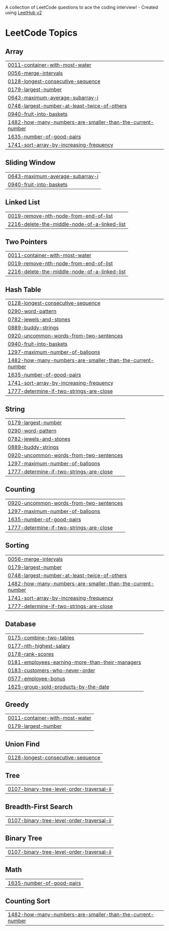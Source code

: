 A collection of LeetCode questions to ace the coding interview! - Created using [LeetHub v2](https://github.com/arunbhardwaj/LeetHub-2.0)
<!---LeetCode Topics Start-->
# LeetCode Topics
## Array
|  |
| ------- |
| [0011-container-with-most-water](https://github.com/prernaxa/LeetCode/tree/master/0011-container-with-most-water) |
| [0056-merge-intervals](https://github.com/prernaxa/LeetCode/tree/master/0056-merge-intervals) |
| [0128-longest-consecutive-sequence](https://github.com/prernaxa/LeetCode/tree/master/0128-longest-consecutive-sequence) |
| [0179-largest-number](https://github.com/prernaxa/LeetCode/tree/master/0179-largest-number) |
| [0643-maximum-average-subarray-i](https://github.com/prernaxa/LeetCode/tree/master/0643-maximum-average-subarray-i) |
| [0748-largest-number-at-least-twice-of-others](https://github.com/prernaxa/LeetCode/tree/master/0748-largest-number-at-least-twice-of-others) |
| [0940-fruit-into-baskets](https://github.com/prernaxa/LeetCode/tree/master/0940-fruit-into-baskets) |
| [1482-how-many-numbers-are-smaller-than-the-current-number](https://github.com/prernaxa/LeetCode/tree/master/1482-how-many-numbers-are-smaller-than-the-current-number) |
| [1635-number-of-good-pairs](https://github.com/prernaxa/LeetCode/tree/master/1635-number-of-good-pairs) |
| [1741-sort-array-by-increasing-frequency](https://github.com/prernaxa/LeetCode/tree/master/1741-sort-array-by-increasing-frequency) |
## Sliding Window
|  |
| ------- |
| [0643-maximum-average-subarray-i](https://github.com/prernaxa/LeetCode/tree/master/0643-maximum-average-subarray-i) |
| [0940-fruit-into-baskets](https://github.com/prernaxa/LeetCode/tree/master/0940-fruit-into-baskets) |
## Linked List
|  |
| ------- |
| [0019-remove-nth-node-from-end-of-list](https://github.com/prernaxa/LeetCode/tree/master/0019-remove-nth-node-from-end-of-list) |
| [2216-delete-the-middle-node-of-a-linked-list](https://github.com/prernaxa/LeetCode/tree/master/2216-delete-the-middle-node-of-a-linked-list) |
## Two Pointers
|  |
| ------- |
| [0011-container-with-most-water](https://github.com/prernaxa/LeetCode/tree/master/0011-container-with-most-water) |
| [0019-remove-nth-node-from-end-of-list](https://github.com/prernaxa/LeetCode/tree/master/0019-remove-nth-node-from-end-of-list) |
| [2216-delete-the-middle-node-of-a-linked-list](https://github.com/prernaxa/LeetCode/tree/master/2216-delete-the-middle-node-of-a-linked-list) |
## Hash Table
|  |
| ------- |
| [0128-longest-consecutive-sequence](https://github.com/prernaxa/LeetCode/tree/master/0128-longest-consecutive-sequence) |
| [0290-word-pattern](https://github.com/prernaxa/LeetCode/tree/master/0290-word-pattern) |
| [0782-jewels-and-stones](https://github.com/prernaxa/LeetCode/tree/master/0782-jewels-and-stones) |
| [0889-buddy-strings](https://github.com/prernaxa/LeetCode/tree/master/0889-buddy-strings) |
| [0920-uncommon-words-from-two-sentences](https://github.com/prernaxa/LeetCode/tree/master/0920-uncommon-words-from-two-sentences) |
| [0940-fruit-into-baskets](https://github.com/prernaxa/LeetCode/tree/master/0940-fruit-into-baskets) |
| [1297-maximum-number-of-balloons](https://github.com/prernaxa/LeetCode/tree/master/1297-maximum-number-of-balloons) |
| [1482-how-many-numbers-are-smaller-than-the-current-number](https://github.com/prernaxa/LeetCode/tree/master/1482-how-many-numbers-are-smaller-than-the-current-number) |
| [1635-number-of-good-pairs](https://github.com/prernaxa/LeetCode/tree/master/1635-number-of-good-pairs) |
| [1741-sort-array-by-increasing-frequency](https://github.com/prernaxa/LeetCode/tree/master/1741-sort-array-by-increasing-frequency) |
| [1777-determine-if-two-strings-are-close](https://github.com/prernaxa/LeetCode/tree/master/1777-determine-if-two-strings-are-close) |
## String
|  |
| ------- |
| [0179-largest-number](https://github.com/prernaxa/LeetCode/tree/master/0179-largest-number) |
| [0290-word-pattern](https://github.com/prernaxa/LeetCode/tree/master/0290-word-pattern) |
| [0782-jewels-and-stones](https://github.com/prernaxa/LeetCode/tree/master/0782-jewels-and-stones) |
| [0889-buddy-strings](https://github.com/prernaxa/LeetCode/tree/master/0889-buddy-strings) |
| [0920-uncommon-words-from-two-sentences](https://github.com/prernaxa/LeetCode/tree/master/0920-uncommon-words-from-two-sentences) |
| [1297-maximum-number-of-balloons](https://github.com/prernaxa/LeetCode/tree/master/1297-maximum-number-of-balloons) |
| [1777-determine-if-two-strings-are-close](https://github.com/prernaxa/LeetCode/tree/master/1777-determine-if-two-strings-are-close) |
## Counting
|  |
| ------- |
| [0920-uncommon-words-from-two-sentences](https://github.com/prernaxa/LeetCode/tree/master/0920-uncommon-words-from-two-sentences) |
| [1297-maximum-number-of-balloons](https://github.com/prernaxa/LeetCode/tree/master/1297-maximum-number-of-balloons) |
| [1635-number-of-good-pairs](https://github.com/prernaxa/LeetCode/tree/master/1635-number-of-good-pairs) |
| [1777-determine-if-two-strings-are-close](https://github.com/prernaxa/LeetCode/tree/master/1777-determine-if-two-strings-are-close) |
## Sorting
|  |
| ------- |
| [0056-merge-intervals](https://github.com/prernaxa/LeetCode/tree/master/0056-merge-intervals) |
| [0179-largest-number](https://github.com/prernaxa/LeetCode/tree/master/0179-largest-number) |
| [0748-largest-number-at-least-twice-of-others](https://github.com/prernaxa/LeetCode/tree/master/0748-largest-number-at-least-twice-of-others) |
| [1482-how-many-numbers-are-smaller-than-the-current-number](https://github.com/prernaxa/LeetCode/tree/master/1482-how-many-numbers-are-smaller-than-the-current-number) |
| [1741-sort-array-by-increasing-frequency](https://github.com/prernaxa/LeetCode/tree/master/1741-sort-array-by-increasing-frequency) |
| [1777-determine-if-two-strings-are-close](https://github.com/prernaxa/LeetCode/tree/master/1777-determine-if-two-strings-are-close) |
## Database
|  |
| ------- |
| [0175-combine-two-tables](https://github.com/prernaxa/LeetCode/tree/master/0175-combine-two-tables) |
| [0177-nth-highest-salary](https://github.com/prernaxa/LeetCode/tree/master/0177-nth-highest-salary) |
| [0178-rank-scores](https://github.com/prernaxa/LeetCode/tree/master/0178-rank-scores) |
| [0181-employees-earning-more-than-their-managers](https://github.com/prernaxa/LeetCode/tree/master/0181-employees-earning-more-than-their-managers) |
| [0183-customers-who-never-order](https://github.com/prernaxa/LeetCode/tree/master/0183-customers-who-never-order) |
| [0577-employee-bonus](https://github.com/prernaxa/LeetCode/tree/master/0577-employee-bonus) |
| [1625-group-sold-products-by-the-date](https://github.com/prernaxa/LeetCode/tree/master/1625-group-sold-products-by-the-date) |
## Greedy
|  |
| ------- |
| [0011-container-with-most-water](https://github.com/prernaxa/LeetCode/tree/master/0011-container-with-most-water) |
| [0179-largest-number](https://github.com/prernaxa/LeetCode/tree/master/0179-largest-number) |
## Union Find
|  |
| ------- |
| [0128-longest-consecutive-sequence](https://github.com/prernaxa/LeetCode/tree/master/0128-longest-consecutive-sequence) |
## Tree
|  |
| ------- |
| [0107-binary-tree-level-order-traversal-ii](https://github.com/prernaxa/LeetCode/tree/master/0107-binary-tree-level-order-traversal-ii) |
## Breadth-First Search
|  |
| ------- |
| [0107-binary-tree-level-order-traversal-ii](https://github.com/prernaxa/LeetCode/tree/master/0107-binary-tree-level-order-traversal-ii) |
## Binary Tree
|  |
| ------- |
| [0107-binary-tree-level-order-traversal-ii](https://github.com/prernaxa/LeetCode/tree/master/0107-binary-tree-level-order-traversal-ii) |
## Math
|  |
| ------- |
| [1635-number-of-good-pairs](https://github.com/prernaxa/LeetCode/tree/master/1635-number-of-good-pairs) |
## Counting Sort
|  |
| ------- |
| [1482-how-many-numbers-are-smaller-than-the-current-number](https://github.com/prernaxa/LeetCode/tree/master/1482-how-many-numbers-are-smaller-than-the-current-number) |
<!---LeetCode Topics End-->